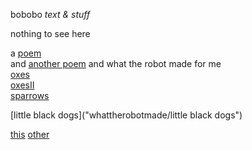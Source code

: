 bobobo *text & stuff*

nothing to see here

a [poem](Schratknie)  
and [another poem](Wandersmann)
and what the robot made for me  
[oxes](whattherobotmade/oxes)  
[oxesII](whattherobotmade/oxesII)  
[sparrows](whattherobotmade/sparrows)    

[little black dogs]("whattherobotmade/little black dogs")



[this](https://bobobo-git.github.io/readme/) [other](https://bobobo-git.github.io/hearme/)
